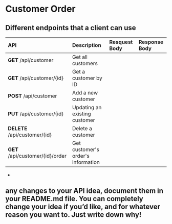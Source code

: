 # Customer Order 

## Different endpoints that a client can use

  | API                              | Description                        | Resquest Body | Response Body
  | :-----------                     | :-----------                       | :------------ | :------------
  | **GET** /api/customer            | Get all customers                  | 
  | **GET** /api/customer/{id}       | Get a customer by ID               |
  | **POST** /api/customer           | Add a new customer                 |
  | **PUT** /api/customer/{id}       | Updating an existing customer      |
  | **DELETE** /api/customer/{id}    | Delete a customer                  |
  | **GET** /api/customer/{id}/order | Get customer's order's information |
  
* 
  
## any changes to your API idea, document them in your README.md file. You can completely change your idea if you’d like, and for whatever reason you want to. Just write down why! 

